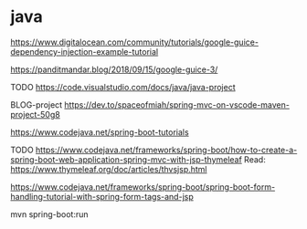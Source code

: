 # java

https://www.digitalocean.com/community/tutorials/google-guice-dependency-injection-example-tutorial

https://panditmandar.blog/2018/09/15/google-guice-3/

TODO
https://code.visualstudio.com/docs/java/java-project

BLOG-project
https://dev.to/spaceofmiah/spring-mvc-on-vscode-maven-project-50g8

https://www.codejava.net/spring-boot-tutorials


TODO https://www.codejava.net/frameworks/spring-boot/how-to-create-a-spring-boot-web-application-spring-mvc-with-jsp-thymeleaf
Read: https://www.thymeleaf.org/doc/articles/thvsjsp.html

https://www.codejava.net/frameworks/spring-boot/spring-boot-form-handling-tutorial-with-spring-form-tags-and-jsp

mvn spring-boot:run 

